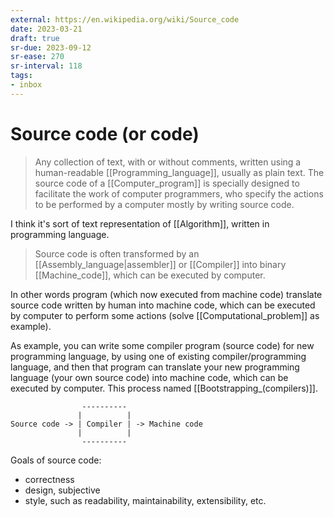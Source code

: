 ```yaml
---
external: https://en.wikipedia.org/wiki/Source_code
date: 2023-03-21
draft: true
sr-due: 2023-09-12
sr-ease: 270
sr-interval: 118
tags:
- inbox
---
```


# Source code (or code)

> Any collection of text, with or without comments, written using a
> human-readable [[Programming_language]], usually as plain text. The source
> code of a [[Computer_program]] is specially designed to facilitate the work of
> computer programmers, who specify the actions to be performed by a computer
> mostly by writing source code.

I think it's sort of text representation of [[Algorithm]], written in
programming language.

> Source code is often transformed by an [[Assembly_language|assembler]] or
> [[Compiler]] into binary [[Machine_code]], which can be executed by computer.

In other words program (which now executed from machine code) translate source
code written by human into machine code, which can be executed by computer to
perform some actions (solve [[Computational_problem]] as example).

As example, you can write some compiler program (source code) for new
programming language, by using one of existing compiler/programming language,
and then that program can translate your new programming language (your own
source code) into machine code, which can be executed by computer. This process
named [[Bootstrapping_(compilers)]].

```
                ----------
               |          |
Source code -> | Compiler | -> Machine code
               |          |
                ----------

```

Goals of source code:

- correctness
- design, subjective
- style, such as readability, maintainability, extensibility, etc.
